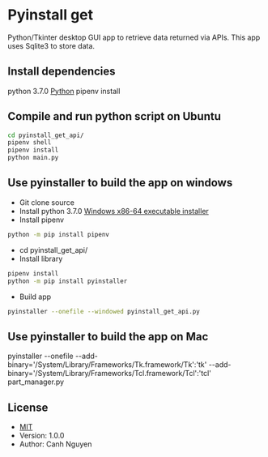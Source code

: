 # Pyinstall get 
Python/Tkinter desktop GUI app to retrieve data returned via APIs. This app uses Sqlite3 to store data.

## Install dependencies
python 3.7.0 [Python](https://www.python.org/)
pipenv install

## Compile and run python script on Ubuntu
```bash
cd pyinstall_get_api/
pipenv shell
pipenv install
python main.py
```


## Use pyinstaller to build the app on windows
- Git clone source
- Install python 3.7.0 [Windows x86-64 executable installer ](https://www.python.org/ftp/python/3.7.0/python-3.7.0-amd64.exe) 
- Install pipenv
```bash
python -m pip install pipenv
```
- cd pyinstall_get_api/
- Install library
```bash
pipenv install
python -m pip install pyinstaller
```
- Build app
```bash
pyinstaller --onefile --windowed pyinstall_get_api.py
```


## Use pyinstaller to build the app on  Mac
pyinstaller --onefile --add-binary='/System/Library/Frameworks/Tk.framework/Tk':'tk' --add-binary='/System/Library/Frameworks/Tcl.framework/Tcl':'tcl' part_manager.py

## License
- [MIT](https://choosealicense.com/licenses/mit/)
- Version: 1.0.0
- Author: Canh Nguyen
